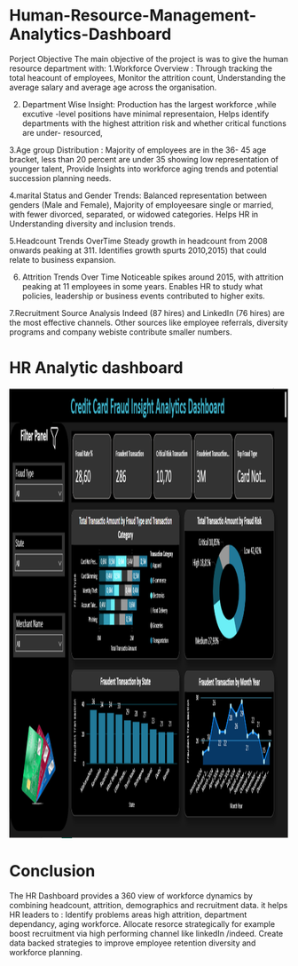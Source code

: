 # Human-Resource-Management-Analytics-Dashboard

Porject Objective
The main objective of the project is was to give the human resource department with:
1.Workforce Overview :
  Through tracking the total heacount of employees,
  Monitor the attrition count,
  Understanding the average salary and average age across the organisation.

2. Department Wise Insight:
   Production has the largest workforce ,while excutive -level positions have minimal representaion,
   Helps identify departments with the highest attrition risk and whether critical functions are under- resourced,

3.Age group Distribution :
   Majority of employees are in the 36- 45 age bracket, less than 20 percent are under 35 showing low representation of younger talent,
   Provide Insights into workforce aging trends and potential succession planning needs.
   
   
4.marital Status and Gender Trends:
Balanced representation between genders (Male and Female),
Majority of employeesare single or married, with fewer divorced, separated, or widowed categories.
Helps HR in Understanding diversity and inclusion trends.

5.Headcount Trends OverTime
Steady growth in headcount from 2008 onwards peaking at 311.
Identifies growth spurts 2010,2015) that could relate to business expansion.

6. Attrition Trends Over Time
Noticeable spikes around 2015, with attrition peaking at 11 employees in some years.
Enables HR to study what policies, leadership or business events contributed to higher exits.

7.Recruitment Source Analysis
Indeed (87 hires) and LinkedIn (76 hires) are the most effective channels.
Other sources  like employee referrals, diversity programs and company webiste contribute smaller numbers.

# HR Analytic dashboard

 <img width="1780" height="812" alt="HR Analytic Dashboard" src="https://github.com/Tafadzwa740/Credit-Fraud-Insight-Report/blob/main/credit%20card%20dashboard%20report.png" />    


# Conclusion
The HR Dashboard provides a 360 view of workforce dynamics by combining headcount, attrition, demographics and recruitment data. it helps HR leaders to :
Identify problems areas high attrition, department dependancy, aging workforce.
Allocate resorce strategically for example boost recruitment via high performing channel like linkedIn /indeed.
Create data backed strategies to improve employee retention  diversity and workforce planning.



 

